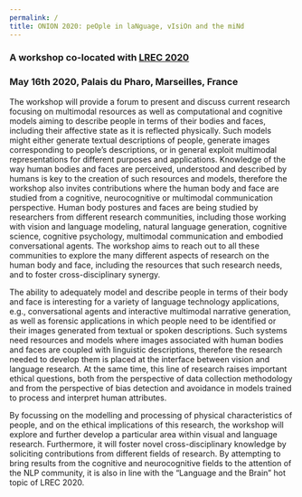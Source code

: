 ```yaml
---
permalink: /
title: ONION 2020: peOple in laNguage, vIsiOn and the miNd
---
```


### A workshop co-located with [LREC 2020](https://lrec2020.lrec-conf.org/en/)
### May 16th 2020, Palais du Pharo, Marseilles, France

The workshop will provide a forum to present and discuss current research focusing on multimodal resources as well as computational and cognitive models aiming to describe people in terms of their bodies and faces, including their affective state as it is reflected physically. Such models might either generate textual descriptions of people, generate images corresponding to people’s descriptions, or in general exploit multimodal representations for different purposes and applications.  Knowledge of the way human bodies and faces are perceived, understood and described by humans is key to the creation of such resources and models, therefore the workshop also invites contributions where the human body and face are studied from a cognitive, neurocognitive or multimodal communication perspective. 
Human body postures and faces are being studied by researchers from different research communities, including those working with vision and language modeling, natural language generation, cognitive science, cognitive psychology, multimodal communication and embodied conversational agents. The workshop aims to reach out to all these communities to explore the many different aspects of research on the human body and face, including the resources that such research needs,  and to foster cross-disciplinary synergy.

The ability to adequately model and describe people in terms of their body and face is interesting for a variety of language technology applications, e.g., conversational agents and interactive multimodal narrative generation, as well as forensic applications in which people need to be identified or their images generated from textual or spoken descriptions. Such systems need resources and models where images associated with human bodies and faces are coupled with linguistic descriptions, therefore the research needed to develop them is placed at the interface between vision and language research. At the same time, this line of research raises important ethical questions, both from the perspective of data collection methodology and from the perspective of bias detection and avoidance in models trained to process and interpret human attributes.

By focussing on the modelling and processing of physical characteristics of people, and on the ethical implications of this research, the workshop will explore and further develop a particular area within visual and language research. Furthermore, it will foster novel cross-disciplinary knowledge by soliciting contributions from different fields of research. By attempting to bring results from the cognitive and neurocognitive fields to the attention of the NLP community, it is also in line with the “Language and the Brain” hot topic of LREC 2020.
